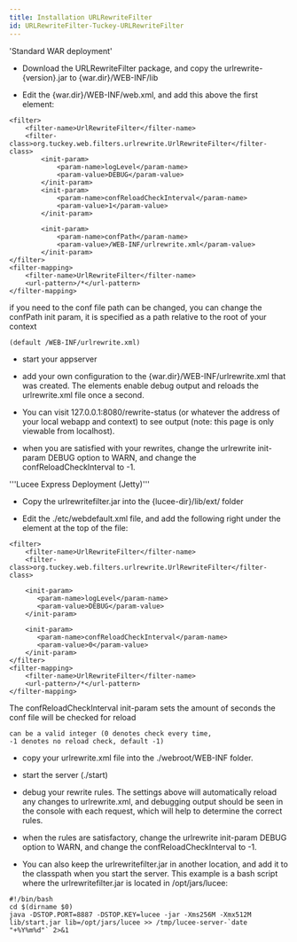 ```yaml
---
title: Installation URLRewriteFilter
id: URLRewriteFilter-Tuckey-URLRewriteFilter
---
```


'Standard WAR deployment'

* Download the URLRewriteFilter package, and copy the urlrewrite-{version}.jar to {war.dir}/WEB-INF/lib

* Edit the {war.dir}/WEB-INF/web.xml, and add this above the first <servlet> element:

```lucee
<filter>
    <filter-name>UrlRewriteFilter</filter-name>
    <filter-class>org.tuckey.web.filters.urlrewrite.UrlRewriteFilter</filter-class>
        <init-param>
            <param-name>logLevel</param-name>
            <param-value>DEBUG</param-value>
        </init-param>
        <init-param>
            <param-name>confReloadCheckInterval</param-name>
            <param-value>1</param-value>
        </init-param>

        <init-param>
            <param-name>confPath</param-name>
            <param-value>/WEB-INF/urlrewrite.xml</param-value>
        </init-param>
</filter>
<filter-mapping>
    <filter-name>UrlRewriteFilter</filter-name>
    <url-pattern>/*</url-pattern>
</filter-mapping>
```

if you need to the conf file path can be changed, you can change the confPath init param, it is specified as a path relative to the root of your context

```lucee
(default /WEB-INF/urlrewrite.xml)
```

* start your appserver

* add your own configuration to the {war.dir}/WEB-INF/urlrewrite.xml that was created. The <init-param> elements enable debug output and reloads the urlrewrite.xml file once a second.

* You can visit 127.0.0.1:8080/rewrite-status (or whatever the address of your local webapp and context) to see output (note: this page is only viewable from localhost).

* when you are satisfied with your rewrites, change the urlrewrite init-param DEBUG option to WARN, and change the confReloadCheckInterval to -1.

'''Lucee Express Deployment (Jetty)'''

* Copy the urlrewritefilter.jar into the {lucee-dir}/lib/ext/ folder

* Edit the ./etc/webdefault.xml file, and add the following right under the </description> element at the top of the file:

```lucee
<filter>
	<filter-name>UrlRewriteFilter</filter-name>
	<filter-class>org.tuckey.web.filters.urlrewrite.UrlRewriteFilter</filter-class>

	<init-param>
	   <param-name>logLevel</param-name>
	   <param-value>DEBUG</param-value>
	</init-param>

	<init-param>
	   <param-name>confReloadCheckInterval</param-name>
	   <param-value>0</param-value>
	</init-param>
</filter>
<filter-mapping>
    <filter-name>UrlRewriteFilter</filter-name>
    <url-pattern>/*</url-pattern>
</filter-mapping>
```

The confReloadCheckInterval init-param sets the amount of seconds the conf file will be checked for reload

```lucee
can be a valid integer (0 denotes check every time,
-1 denotes no reload check, default -1)
```

* copy your urlrewrite.xml file into the ./webroot/WEB-INF folder.

* start the server (./start)

* debug your rewrite rules. The settings above will automatically reload any changes to urlrewrite.xml, and debugging output should be seen in the console with each request, which will help to determine the correct rules.

* when the rules are satisfactory, change the urlrewrite init-param DEBUG option to WARN, and change the confReloadCheckInterval to -1.

* You can also keep the urlrewritefilter.jar in another location, and add it to the classpath when you start the server. This example is a bash script where the urlrewritefilter.jar is located in /opt/jars/lucee:

```lucee
#!/bin/bash
cd $(dirname $0)
java -DSTOP.PORT=8887 -DSTOP.KEY=lucee -jar -Xms256M -Xmx512M lib/start.jar lib=/opt/jars/lucee >> /tmp/lucee-server-`date "+%Y%m%d"` 2>&1
```
